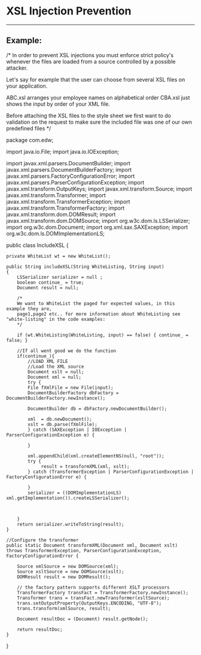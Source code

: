 # XSL Injection Prevention 
-------

## Example:


/*
In order to prevent XSL injections you must enforce strict policy's whenever the
files are loaded from a source controlled by a possible attacker.

Let's say for example that the user can choose from several XSL files on your application.

ABC.xsl arranges your employee names on alphabetical order
CBA.xsl just shows the input by order of your XML file.

Before attaching the XSL files to the style sheet we first want to 
do validation on the request to make sure the included file was one of our own predefined files
*/

package com.edw;

import java.io.File;
import java.io.IOException;

import javax.xml.parsers.DocumentBuilder;
import javax.xml.parsers.DocumentBuilderFactory;
import javax.xml.parsers.FactoryConfigurationError;
import javax.xml.parsers.ParserConfigurationException;
import javax.xml.transform.OutputKeys;
import javax.xml.transform.Source;
import javax.xml.transform.Transformer;
import javax.xml.transform.TransformerException;
import javax.xml.transform.TransformerFactory;
import javax.xml.transform.dom.DOMResult;
import javax.xml.transform.dom.DOMSource;
import org.w3c.dom.ls.LSSerializer;
import org.w3c.dom.Document;
import org.xml.sax.SAXException;
import org.w3c.dom.ls.DOMImplementationLS;

public class IncludeXSL {

	private WhiteList wt = new WhiteList();
	
	public String includeXSL(String WhiteListing, String input)
	{
		LSSerializer serializer = null ;
		boolean continue_ = true;
		Document result = null;
		
		/*
        We want to WhiteList the paged for expected values, in this example they are,
        page1,page2 etc.. for more information about WhiteListing see "white-listing" in the code examples:
        */
		
        if (wt.WhiteListing(WhiteListing, input) == false) { continue_ = false; }
		
        //If all went good we do the function
        if(continue_){
        	//LOAD XML FILE
            //Load the XML source
        	Document xslt = null; 
        	Document xml = null; 
        	try {
        	File fXmlFile = new File(input);
        	DocumentBuilderFactory dbFactory = DocumentBuilderFactory.newInstance();
        	
        	DocumentBuilder db = dbFactory.newDocumentBuilder();
        	
        	xml  = db.newDocument();
        	xslt = db.parse(fXmlFile);
			} catch (SAXException | IOException | ParserConfigurationException e) {
				
			}
        	
            xml.appendChild(xml.createElementNS(null, "root"));
            try {
				 result = transformXML(xml, xslt);
			} catch (TransformerException | ParserConfigurationException | FactoryConfigurationError e) {
				
			}
            serializer = ((DOMImplementationLS) xml.getImplementation()).createLSSerializer();
        	
        	

        }
        return serializer.writeToString(result); 
	}
	
    //Configure the transformer
	public static Document transformXML(Document xml, Document xslt) throws TransformerException, ParserConfigurationException, FactoryConfigurationError {

        Source xmlSource = new DOMSource(xml);
        Source xsltSource = new DOMSource(xslt);
        DOMResult result = new DOMResult();

        // the factory pattern supports different XSLT processors
        TransformerFactory transFact = TransformerFactory.newInstance();
        Transformer trans = transFact.newTransformer(xsltSource);
        trans.setOutputProperty(OutputKeys.ENCODING, "UTF-8");
        trans.transform(xmlSource, result);

        Document resultDoc = (Document) result.getNode();

        return resultDoc;
    }
}

